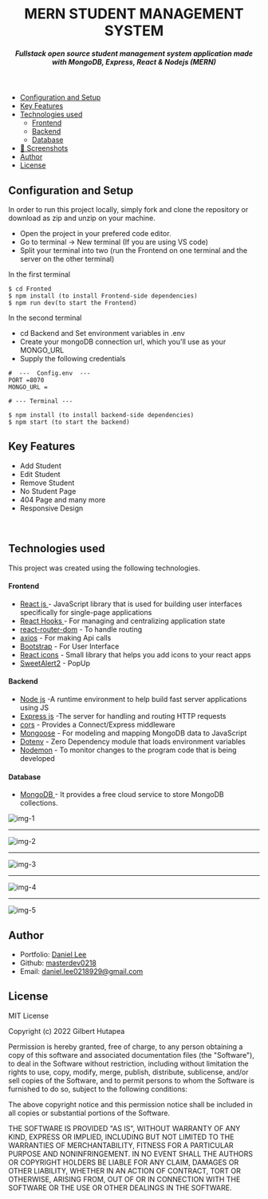 <H1 align ="center" > MERN STUDENT MANAGEMENT SYSTEM </h1>
<h5  align ="center"> 
Fullstack open source student management system application made with MongoDB, Express, React & Nodejs (MERN) </h5>
<br/>

- [Configuration and Setup](#configuration-and-setup)
- [Key Features](#key-features)
- [Technologies used](#technologies-used)
  - [Frontend](#frontend)
  - [Backend](#backend)
  - [Database](#database)
- [📸 Screenshots](#screenshots)
- [Author](#author)
- [License](#license)

## Configuration and Setup

In order to run this project locally, simply fork and clone the repository or download as zip and unzip on your machine.

- Open the project in your prefered code editor.
- Go to terminal -> New terminal (If you are using VS code)
- Split your terminal into two (run the Frontend on one terminal and the server on the other terminal)

In the first terminal

```
$ cd Fronted
$ npm install (to install Frontend-side dependencies)
$ npm run dev(to start the Frontend)
```

In the second terminal

- cd Backend and Set environment variables in .env
- Create your mongoDB connection url, which you'll use as your MONGO_URL
- Supply the following credentials

```
#  ---  Config.env  ---
PORT =8070
MONGO_URL =
```

```
# --- Terminal ---

$ npm install (to install backend-side dependencies)
$ npm start (to start the backend)
```

## Key Features

- Add Student
- Edit Student
- Remove Student
- No Student Page
- 404 Page and many more
- Responsive Design

<br/>

## Technologies used

This project was created using the following technologies.

#### Frontend

- [React js ](https://www.npmjs.com/package/react) - JavaScript library that is used for building user interfaces specifically for single-page applications
- [React Hooks ](https://reactjs.org/docs/hooks-intro.html) - For managing and centralizing application state
- [react-router-dom](https://www.npmjs.com/package/react-router-dom) - To handle routing
- [axios](https://www.npmjs.com/package/axios) - For making Api calls
- [Bootstrap](https://getbootstrap.com/) - For User Interface
- [React icons](https://react-icons.github.io/react-icons/) - Small library that helps you add icons to your react apps
- [SweetAlert2](https://sweetalert2.github.io/) - PopUp

#### Backend

- [Node js](https://nodejs.org/en/) -A runtime environment to help build fast server applications using JS
- [Express js](https://www.npmjs.com/package/express) -The server for handling and routing HTTP requests
- [cors](https://www.npmjs.com/package/cors) - Provides a Connect/Express middleware
- [Mongoose](https://mongoosejs.com/) - For modeling and mapping MongoDB data to JavaScript
- [Dotenv](https://www.npmjs.com/package/dotenv) - Zero Dependency module that loads environment variables
- [Nodemon](https://www.npmjs.com/package/nodemon) - To monitor changes to the program code that is being developed

#### Database

- [MongoDB ](https://www.mongodb.com/) - It provides a free cloud service to store MongoDB collections.

 <!-- ##  Screenshots  -->

![img-1](https://res.cloudinary.com/du541igfh/image/upload/v1683869747/Blog%20Portfolio%20Gilbert/Project/mern-student-management-system/img-1_yhedpu.png)

---

![img-2](https://res.cloudinary.com/du541igfh/image/upload/v1683869747/Blog%20Portfolio%20Gilbert/Project/mern-student-management-system/img-2_uktrxk.png)

---

![img-3](https://res.cloudinary.com/du541igfh/image/upload/v1683869747/Blog%20Portfolio%20Gilbert/Project/mern-student-management-system/img-3_s1js9i.png)

---

![img-4](https://res.cloudinary.com/du541igfh/image/upload/v1683869747/Blog%20Portfolio%20Gilbert/Project/mern-student-management-system/img-4_sb9ga6.png)

---

![img-5](https://res.cloudinary.com/du541igfh/image/upload/v1683869748/Blog%20Portfolio%20Gilbert/Project/mern-student-management-system/img-5_wrxlr7.png)

## Author

- Portfolio: [Daniel Lee](http://masterdev0218.portfolio.app)
- Github: [masterdev0218](https://github.com/masterdev0218)
- Email: [daniel.lee0218929@gmail.com](mailto:daniel.lee0218929@gmail.com)

## License

MIT License

Copyright (c) 2022 Gilbert Hutapea

Permission is hereby granted, free of charge, to any person obtaining a copy
of this software and associated documentation files (the "Software"), to deal
in the Software without restriction, including without limitation the rights
to use, copy, modify, merge, publish, distribute, sublicense, and/or sell
copies of the Software, and to permit persons to whom the Software is
furnished to do so, subject to the following conditions:

The above copyright notice and this permission notice shall be included in all
copies or substantial portions of the Software.

THE SOFTWARE IS PROVIDED "AS IS", WITHOUT WARRANTY OF ANY KIND, EXPRESS OR
IMPLIED, INCLUDING BUT NOT LIMITED TO THE WARRANTIES OF MERCHANTABILITY,
FITNESS FOR A PARTICULAR PURPOSE AND NONINFRINGEMENT. IN NO EVENT SHALL THE
AUTHORS OR COPYRIGHT HOLDERS BE LIABLE FOR ANY CLAIM, DAMAGES OR OTHER
LIABILITY, WHETHER IN AN ACTION OF CONTRACT, TORT OR OTHERWISE, ARISING FROM,
OUT OF OR IN CONNECTION WITH THE SOFTWARE OR THE USE OR OTHER DEALINGS IN THE
SOFTWARE.
